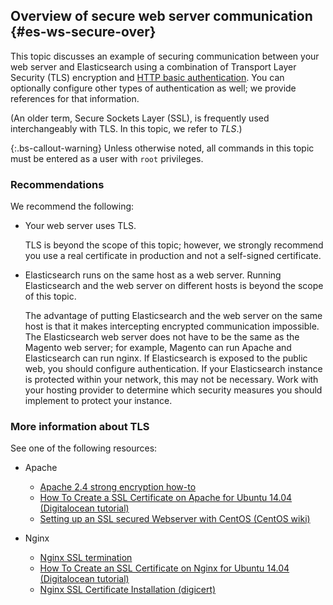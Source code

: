 ## Overview of secure web server communication {#es-ws-secure-over}

This topic discusses an example of securing communication between your web server and Elasticsearch using a combination of Transport Layer Security (TLS) encryption and [HTTP basic authentication](http://tools.ietf.org/html/rfc2617). You can optionally configure other types of authentication as well; we provide references for that information.

(An older term, Secure Sockets Layer (SSL), is frequently used interchangeably with TLS. In this topic, we refer to *TLS*.)

{:.bs-callout-warning}
Unless otherwise noted, all commands in this topic must be entered as a user with `root` privileges.

### Recommendations

We recommend the following:

*  Your web server uses TLS.

   TLS is beyond the scope of this topic; however, we strongly recommend you use a real certificate in production and not a self-signed certificate.

*  Elasticsearch runs on the same host as a web server. Running Elasticsearch and the web server on different hosts is beyond the scope of this topic.

   The advantage of putting Elasticsearch and the web server on the same host is that it makes intercepting encrypted communication impossible. The Elasticsearch web server does not have to be the same as the Magento web server; for example, Magento can run Apache and Elasticsearch can run nginx.
   If Elasticsearch is exposed to the public web, you should configure authentication. If your Elasticsearch instance is protected within your network, this may not be necessary. Work with your hosting provider to determine which security measures you should implement to protect your instance.

### More information about TLS

See one of the following resources:

*  Apache

   *  [Apache 2.4 strong encryption how-to](https://httpd.apache.org/docs/2.4/ssl/ssl_howto.html)
   *  [How To Create a SSL Certificate on Apache for Ubuntu 14.04 (Digitalocean tutorial)](https://www.digitalocean.com/community/tutorials/how-to-create-a-ssl-certificate-on-apache-for-ubuntu-14-04)
   *  [Setting up an SSL secured Webserver with CentOS (CentOS wiki)](https://wiki.centos.org/HowTos/Https)

*  Nginx

   *  [Nginx SSL termination](https://www.nginx.com/resources/admin-guide/nginx-ssl-termination/)
   *  [How To Create an SSL Certificate on Nginx for Ubuntu 14.04 (Digitalocean tutorial)](https://www.digitalocean.com/community/tutorials/how-to-create-an-ssl-certificate-on-nginx-for-ubuntu-14-04)
   *  [Nginx SSL Certificate Installation (digicert)](https://www.digicert.com/ssl-certificate-installation-nginx.htm)
